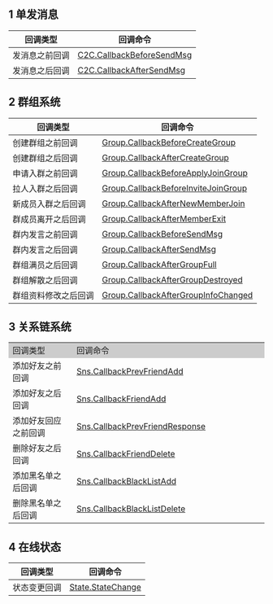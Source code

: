 ## 1 单发消息 

| 回调类型 | 回调命令 | 
|---------|---------|
| 发消息之前回调 | [C2C.CallbackBeforeSendMsg](/doc/product/269/发单聊消息之前回调) | 
| 发消息之后回调 | [C2C.CallbackAfterSendMsg](/doc/product/269/发单聊消息之后回调) | 

## 2 群组系统

|回调类型|回调命令|
|---------|---------|
|创建群组之前回调|[Group.CallbackBeforeCreateGroup](/doc/product/269/创建群组之前回调)|
|创建群组之后回调|[Group.CallbackAfterCreateGroup](/doc/product/269/创建群组之后回调)|
|申请入群之前回调|[Group.CallbackBeforeApplyJoinGroup](/doc/product/269/申请入群之前回调)|
|拉人入群之后回调|[Group.CallbackBeforeInviteJoinGroup](/doc/product/269/拉人入群之前回调)|
|新成员入群之后回调|[Group.CallbackAfterNewMemberJoin](/doc/product/269/新成员入群之后回调)|
|群成员离开之后回调|[Group.CallbackAfterMemberExit](/doc/product/269/群成员离开之后回调)|
|群内发言之前回调|[Group.CallbackBeforeSendMsg](/doc/product/269/群内发言之前回调)|
|群内发言之后回调|[Group.CallbackAfterSendMsg](/doc/product/269/群内发言之后回调)|
|群组满员之后回调|[Group.CallbackAfterGroupFull](/doc/product/269/群组满员之后回调)|
|群组解散之后回调|[Group.CallbackAfterGroupDestroyed](/doc/product/269/群组解散之后回调)|
|群组资料修改之后回调|[Group.CallbackAfterGroupInfoChanged](/doc/product/269/群组资料修改之后回调)|

## 3 关系链系统

<table style="width:100%;" >
		<tbody>
			<tr>
				<td style="width:25%;background-color:#CCCCCC;"> 回调类型 </td>
				<td style="background-color:#CCCCCC;"> 回调命令 </td>
			</tr>
			<tr>
				<td> 添加好友之前回调 </td>
				<td> 
					<a href="http://tcecqpoc.fsphere.cn/document/product/269/11748">Sns.CallbackPrevFriendAdd</a>
				</td>
			</tr>
			<tr>
				<td> 添加好友之后回调 </td>
				<td> 
					<a href="http://tcecqpoc.fsphere.cn/document/product/269/1657">Sns.CallbackFriendAdd</a>
				</td>
			</tr>
			<tr>
				<td> 添加好友回应之前回调 </td>
				<td> 
					<a href="http://tcecqpoc.fsphere.cn/document/product/269/11747">Sns.CallbackPrevFriendResponse</a>
				</td>
			</tr>
			<tr>
				<td> 删除好友之后回调 </td>
				<td> 
					<a href="http://tcecqpoc.fsphere.cn/document/product/269/1659">Sns.CallbackFriendDelete</a>
				</td>
			</tr>
			<tr>
				<td> 添加黑名单之后回调 </td>
				<td> 
					<a href="http://tcecqpoc.fsphere.cn/document/product/269/1660">Sns.CallbackBlackListAdd</a>
				</td>
			</tr>
			<tr>
				<td> 删除黑名单之后回调 </td>
				<td> 
					<a href="http://tcecqpoc.fsphere.cn/document/product/269/1661">Sns.CallbackBlackListDelete</a>
				</td>
			</tr>
		</tbody>
	</table>

## 4 在线状态

|回调类型|回调命令|
|---------|---------|
|状态变更回调|[State.StateChange](/doc/product/269/状态变更回调)|
